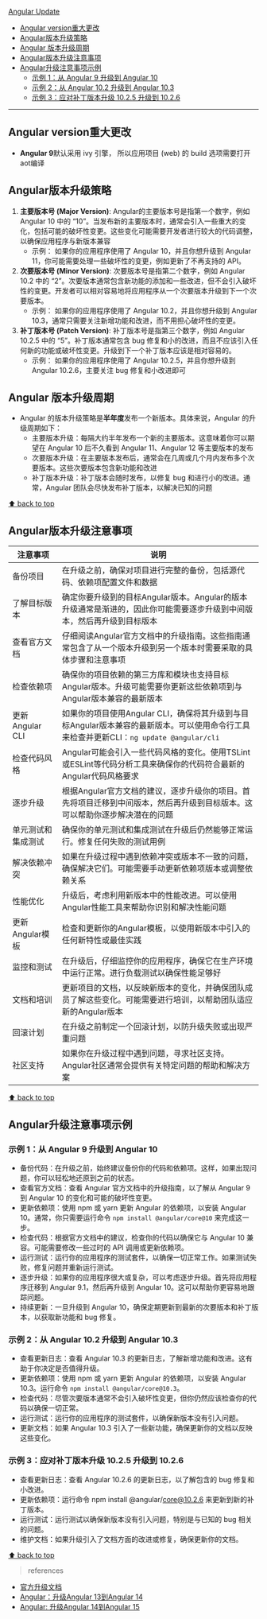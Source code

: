 [Angular Update](#top)

- [Angular version重大更改](#angular-version重大更改)
- [Angular版本升级策略](#angular版本升级策略)
- [Angular 版本升级周期](#angular-版本升级周期)
- [Angular版本升级注意事项](#angular版本升级注意事项)
- [Angular升级注意事项示例](#angular升级注意事项示例)
  - [示例 1：从 Angular 9 升级到 Angular 10](#示例-1从-angular-9-升级到-angular-10)
  - [示例 2：从 Angular 10.2 升级到 Angular 10.3](#示例-2从-angular-102-升级到-angular-103)
  - [示例 3：应对补丁版本升级 10.2.5 升级到 10.2.6](#示例-3应对补丁版本升级-1025-升级到-1026)

-----------------------------------------------------------------------------

## Angular version重大更改

- **Angular 9**默认采用 ivy 引擎， 所以应用项目 (web) 的 build 选项需要打开aot编译

## Angular版本升级策略

1. **主要版本号 (Major Version)**: Angular的主要版本号是指第一个数字，例如 Angular 10 中的 “10”。当发布新的主要版本时，通常会引入一些重大的变化，包括可能的破坏性变更。这些变化可能需要开发者进行较大的代码调整，以确保应用程序与新版本兼容
   - 示例： 如果你的应用程序使用了 Angular 10，并且你想升级到 Angular 11，你可能需要处理一些破坏性的变更，例如更新了不再支持的 API。
2. **次要版本号 (Minor Version)**: 次要版本号是指第二个数字，例如 Angular 10.2 中的 “2”。次要版本通常包含新功能的添加和一些改进，但不会引入破坏性的变更。开发者可以相对容易地将应用程序从一个次要版本升级到下一个次要版本。
   - 示例： 如果你的应用程序使用了 Angular 10.2，并且你想升级到 Angular 10.3，通常只需要关注新增功能和改进，而不用担心破坏性的变更。
3. **补丁版本号 (Patch Version)**: 补丁版本号是指第三个数字，例如 Angular 10.2.5 中的 “5”。补丁版本通常包含 bug 修复和小的改进，而且不应该引入任何新的功能或破坏性变更。升级到下一个补丁版本应该是相对容易的。
   - 示例： 如果你的应用程序使用了 Angular 10.2.5，并且你想升级到 Angular 10.2.6，主要关注 bug 修复和小改进即可

## Angular 版本升级周期

- Angular 的版本升级策略是**半年度**发布一个新版本。具体来说，Angular 的升级周期如下：
   - 主要版本升级：每隔大约半年发布一个新的主要版本。这意味着你可以期望在 Angular 10 后不久看到 Angular 11、Angular 12 等主要版本的发布
   - 次要版本升级：在主要版本发布后，通常会在几周或几个月内发布多个次要版本。这些次要版本包含新功能和改进
   - 补丁版本升级：补丁版本会随时发布，以修复 bug 和进行小的改进。通常，Angular 团队会尽快发布补丁版本，以解决已知的问题

[⬆ back to top](#top)

## Angular版本升级注意事项

|注意事项|说明|
|---|---|
|备份项目|在升级之前，确保对项目进行完整的备份，包括源代码、依赖项配置文件和数据|
|了解目标版本|确定你要升级到的目标Angular版本。Angular的版本升级通常是渐进的，因此你可能需要逐步升级到中间版本，然后再升级到目标版本|
|查看官方文档|仔细阅读Angular官方文档中的升级指南。这些指南通常包含了从一个版本升级到另一个版本时需要采取的具体步骤和注意事项|
|检查依赖项|确保你的项目依赖的第三方库和模块也支持目标Angular版本。升级可能需要你更新这些依赖项到与Angular版本兼容的最新版本|
|更新Angular CLI|如果你的项目使用Angular CLI，确保将其升级到与目标Angular版本兼容的最新版本。可以使用命令行工具来检查并更新CLI：`ng update @angular/cli`|
|检查代码风格|Angular可能会引入一些代码风格的变化。使用TSLint或ESLint等代码分析工具来确保你的代码符合最新的Angular代码风格要求|
|逐步升级|根据Angular官方文档的建议，逐步升级你的项目。首先将项目迁移到中间版本，然后再升级到目标版本。这可以帮助你逐步解决潜在的问题|
|单元测试和集成测试|确保你的单元测试和集成测试在升级后仍然能够正常运行。修复任何失败的测试用例|
|解决依赖冲突|如果在升级过程中遇到依赖冲突或版本不一致的问题，确保解决它们。可能需要手动更新依赖项版本或调整依赖关系|
|性能优化|升级后，考虑利用新版本中的性能改进。可以使用Angular性能工具来帮助你识别和解决性能问题|
|更新Angular模板|检查和更新你的Angular模板，以使用新版本中引入的任何新特性或最佳实践|
|监控和测试|在升级后，仔细监控你的应用程序，确保它在生产环境中运行正常。进行负载测试以确保性能足够好|
|文档和培训|更新项目的文档，以反映新版本的变化，并确保团队成员了解这些变化。可能需要进行培训，以帮助团队适应新的Angular版本|
|回滚计划|在升级之前制定一个回滚计划，以防升级失败或出现严重问题|
|社区支持|如果你在升级过程中遇到问题，寻求社区支持。Angular社区通常会提供有关特定问题的帮助和解决方案|

[⬆ back to top](#top)

## Angular升级注意事项示例

### 示例 1：从 Angular 9 升级到 Angular 10

- 备份代码：在升级之前，始终建议备份你的代码和依赖项。这样，如果出现问题，你可以轻松地还原到之前的状态。
- 查看官方文档：查看 Angular 官方文档中的升级指南，以了解从 Angular 9 到 Angular 10 的变化和可能的破坏性变更。
- 更新依赖项：使用 npm 或 yarn 更新 Angular 的依赖项，以安装 Angular 10。通常，你只需要运行命令 `npm install @angular/core@10` 来完成这一步。
- 检查代码：根据官方文档中的建议，检查你的代码以确保它与 Angular 10 兼容。可能需要修改一些过时的 API 调用或更新依赖项。
- 运行测试：运行你的应用程序的测试套件，以确保一切正常工作。如果测试失败，修复问题并重新运行测试。
- 逐步升级：如果你的应用程序很大或复杂，可以考虑逐步升级。首先将应用程序迁移到 Angular 9.1，然后再升级到 Angular 10。这可以帮助你更容易地跟踪问题。
- 持续更新：一旦升级到 Angular 10，确保定期更新到最新的次要版本和补丁版本，以获取新功能和 bug 修复。

### 示例 2：从 Angular 10.2 升级到 Angular 10.3

- 查看更新日志：查看 Angular 10.3 的更新日志，了解新增功能和改进。这有助于你决定是否值得升级。
- 更新依赖项：使用 npm 或 yarn 更新 Angular 的依赖项，以安装 Angular 10.3。运行命令 `npm install @angular/core@10.3`。
- 检查代码：尽管次要版本通常不会引入破坏性变更，但你仍然应该检查你的代码以确保一切正常。
- 运行测试：运行你的应用程序的测试套件，以确保新版本没有引入问题。
- 更新文档：如果 Angular 10.3 引入了一些新功能，确保更新你的文档以反映这些变化。

### 示例 3：应对补丁版本升级 10.2.5 升级到 10.2.6

- 查看更新日志：查看 Angular 10.2.6 的更新日志，以了解包含的 bug 修复和小改进。
- 更新依赖项：运行命令 npm install @angular/core@10.2.6 来更新到新的补丁版本。
- 运行测试：运行测试以确保新版本没有引入问题，特别是与已知的 bug 相关的问题。
- 维护文档：如果升级引入了文档方面的改进或修复，确保更新你的文档。

[⬆ back to top](#top)

> references
- [官方升级文档](https://update.angular.io/)
- [Angular：升级Angular 13到Angular 14](https://blog.csdn.net/alvachien/article/details/127602168)
- [Angular: 升级Angular 14到Angular 15](https://blog.csdn.net/alvachien/article/details/129108417)
